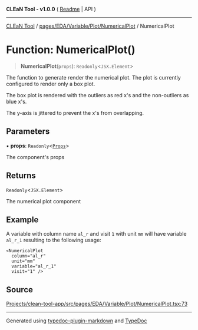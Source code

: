 **CLEaN Tool - v1.0.0** ( [Readme](../../../../../../README.md) \| API )

***

[CLEaN Tool](../../../../../../modules.md) / [pages/EDA/Variable/Plot/NumericalPlot](../README.md) / NumericalPlot

# Function: NumericalPlot()

> **NumericalPlot**(`props`): `Readonly`\<`JSX.Element`\>

The function to generate render the numerical plot. The plot is currently configured to render only a box plot.

The box plot is rendered with the outliers as red x's and the non-outliers as blue x's.

The y-axis is jittered to prevent the x's from overlapping.

## Parameters

▪ **props**: `Readonly`\<[`Props`](../private/interfaces/Props.md)\>

The component's props

## Returns

`Readonly`\<`JSX.Element`\>

The numerical plot component

## Example

A variable with column name `al_r` and visit `1` with unit `mm` will have variable `al_r_1` resulting to the following usage:
```tsx
<NumericalPlot
  column="al_r"
  unit="mm"
  variable="al_r_1"
  visit="1" />
```

## Source

[Projects/clean-tool-app/src/pages/EDA/Variable/Plot/NumericalPlot.tsx:73](https://github.com/yuckyh/clean-tool-app/)

***

Generated using [typedoc-plugin-markdown](https://www.npmjs.com/package/typedoc-plugin-markdown) and [TypeDoc](https://typedoc.org/)
